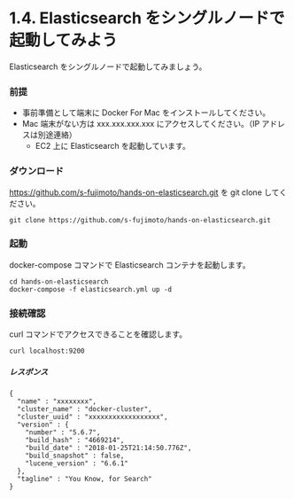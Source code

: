 # 1.4. Elasticsearch をシングルノードで起動してみよう

Elasticsearch をシングルノードで起動してみましょう。

### 前提
- 事前準備として端末に Docker For Mac をインストールしてください。  
- Mac 端末がない方は xxx.xxx.xxx.xxx にアクセスしてください。（IP アドレスは別途連絡）
    - EC2 上に Elasticsearch を起動しています。

### ダウンロード
https://github.com/s-fujimoto/hands-on-elasticsearch.git を git clone してください。

```
git clone https://github.com/s-fujimoto/hands-on-elasticsearch.git
```

### 起動
docker-compose コマンドで Elasticsearch コンテナを起動します。

```
cd hands-on-elasticsearch
docker-compose -f elasticsearch.yml up -d
```

### 接続確認
curl コマンドでアクセスできることを確認します。

```
curl localhost:9200
```

##### レスポンス

```
{
  "name" : "xxxxxxxx",
  "cluster_name" : "docker-cluster",
  "cluster_uuid" : "xxxxxxxxxxxxxxxxxx",
  "version" : {
    "number" : "5.6.7",
    "build_hash" : "4669214",
    "build_date" : "2018-01-25T21:14:50.776Z",
    "build_snapshot" : false,
    "lucene_version" : "6.6.1"
  },
  "tagline" : "You Know, for Search"
}
```